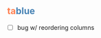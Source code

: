 <h2><span style="color: coral">ta</span><span style="color: steelblue;">blue</span></h2>

- [ ] bug w/ reordering columns
